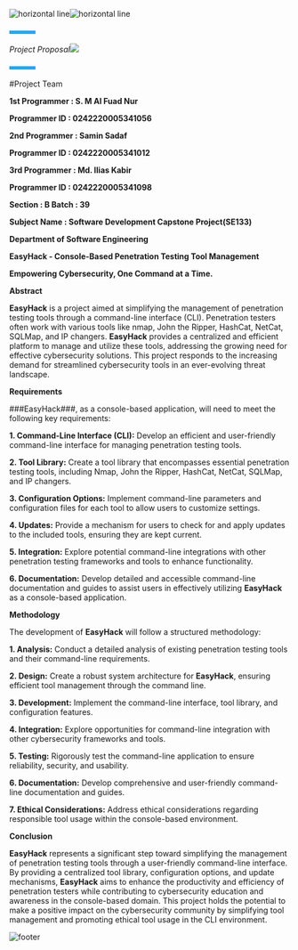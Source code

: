 ![horizontal line]![horizontal line]

![short line]

<a name="_aczyuw2yex2w"></a>*Project Proposal![](src/img/diu.png)*

![short line]

#Project Team

**1st Programmer 	  : S. M Al Fuad Nur**

**Programmer ID	  : 0242220005341056**

**2nd Programmer	  : Samin Sadaf**

**Programmer ID	  : 0242220005341012**

**3rd Programmer	  : Md. Ilias Kabir**

**Programmer ID	  : 0242220005341098**

**Section		  : B 		Batch		: 39**

**Subject Name	  : Software Development Capstone Project(SE133)**

**Department of Software Engineering**






<a name="_m77rzvcm1rjy"></a><a name="_ip8f5j247253"></a><a name="_bflsrw8bnedg"></a><a name="_ufux6eyll2qp"></a>**EasyHack - Console-Based Penetration Testing Tool Management**

<a name="_aud0ss2hz0pm"></a>**Empowering Cybersecurity, One Command at a Time.**

<a name="_c7v14tf1v3jn"></a><a name="_37e1zwq48kyg"></a>**Abstract**

**EasyHack** is a project aimed at simplifying the management of penetration testing tools through a command-line interface (CLI). Penetration testers often work with various tools like nmap, John the Ripper, HashCat, NetCat, SQLMap, and IP changers. **EasyHack** provides a centralized and efficient platform to manage and utilize these tools, addressing the growing need for effective cybersecurity solutions. This project responds to the increasing demand for streamlined cybersecurity tools in an ever-evolving threat landscape.

<a name="_9ljo279d537i"></a>**Requirements**

###EasyHack###, as a console-based application, will need to meet the following key requirements:

**1. Command-Line Interface (CLI):** Develop an efficient and user-friendly command-line interface for managing penetration testing tools.

**2. Tool Library:** Create a tool library that encompasses essential penetration testing tools, including Nmap, John the Ripper, HashCat, NetCat, SQLMap, and IP changers.

**3. Configuration Options:** Implement command-line parameters and configuration files for each tool to allow users to customize settings.

**4. Updates:** Provide a mechanism for users to check for and apply updates to the included tools, ensuring they are kept current.

**5. Integration:** Explore potential command-line integrations with other penetration testing frameworks and tools to enhance functionality.

**6. Documentation:** Develop detailed and accessible command-line documentation and guides to assist users in effectively utilizing **EasyHack** as a console-based application.

<a name="_36nmj4xt4iwn"></a>**Methodology**

The development of **EasyHack** will follow a structured methodology:

**1. Analysis:** Conduct a detailed analysis of existing penetration testing tools and their command-line requirements.

**2. Design:** Create a robust system architecture for **EasyHack**, ensuring efficient tool management through the command line.

**3. Development:** Implement the command-line interface, tool library, and configuration features.

**4. Integration:** Explore opportunities for command-line integration with other cybersecurity frameworks and tools.

**5. Testing:** Rigorously test the command-line application to ensure reliability, security, and usability.

**6. Documentation:** Develop comprehensive and user-friendly command-line documentation and guides.

**7. Ethical Considerations:** Address ethical considerations regarding responsible tool usage within the console-based environment.

<a name="_uwfqxy3dbmvj"></a>**Conclusion**

**EasyHack** represents a significant step toward simplifying the management of penetration testing tools through a user-friendly command-line interface. By providing a centralized tool library, configuration options, and update mechanisms, **EasyHack** aims to enhance the productivity and efficiency of penetration testers while contributing to cybersecurity education and awareness in the console-based domain. This project holds the potential to make a positive impact on the cybersecurity community by simplifying tool management and promoting ethical tool usage in the CLI environment.



![footer]

[horizontal line]: src/img/line1.png
[short line]: src/img/line2.png
[footer]: src/img/line3.png